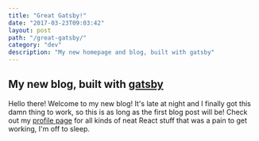 ```yaml
---
title: "Great Gatsby!"
date: "2017-03-23T09:03:42"
layout: post
path: "/great-gatsby/"
category: "dev"
description: "My new homepage and blog, built with gatsby"
---
```


## My new blog, built with [gatsby](https://github.com/gatsbyjs/gatsby)

Hello there! Welcome to my new blog! It's late at night and I finally got this damn thing to work, so this is as long as the first blog post will be! Check out my [profile page](../profile/) for all kinds of neat React stuff that was a pain to get working, I'm off to sleep.

<!-- <figure class="floatRight">
	<img style="height: 310px;" src="./Gutenberg.jpg" alt="Gutenberg">
	<figcaption>Johannes Gutenberg</figcaption>
</figure> -->

<!-- <figure class="floatLeft">
	<img style="height: 310px;" src="./Printing-press.png" alt="Early Printing Press">
	<figcaption>Early wooden printing press as depicted in 1568.</figcaption>
</figure> -->

<!-- Hello -->

<!-- ![Movable metal type, and composing stick, descended from Gutenberg's press. Photo by Willi Heidelbach. Licensed under CC BY 2.5](./movable-type.jpg)

*Movable metal type, and composing stick, descended from Gutenberg's press. Photo by Willi Heidelbach. Licensed under CC BY 2.5*

<figure>
	<blockquote>
		<p>It is a press, certainly, but a press from which shall flow in inexhaustible streams… Through it, god will spread his word.</p>
		<footer>
			<cite>—Johannes Gutenberg</cite>
		</footer>
	</blockquote>
</figure> -->

